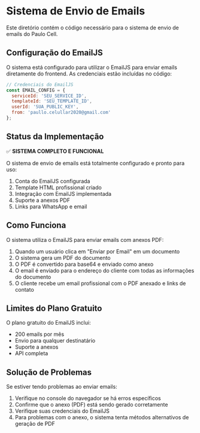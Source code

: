 # Sistema de Envio de Emails

Este diretório contém o código necessário para o sistema de envio de emails do Paulo Cell.

## Configuração do EmailJS

O sistema está configurado para utilizar o EmailJS para enviar emails diretamente do frontend. As credenciais estão incluídas no código:

```javascript
// Credenciais do EmailJS
const EMAIL_CONFIG = {
  serviceId: 'SEU_SERVICE_ID',
  templateId: 'SEU_TEMPLATE_ID',
  userId: 'SUA_PUBLIC_KEY',
  from: 'paullo.celullar2020@gmail.com'
};
```

## Status da Implementação

✅ **SISTEMA COMPLETO E FUNCIONAL**

O sistema de envio de emails está totalmente configurado e pronto para uso:

1. Conta do EmailJS configurada
2. Template HTML profissional criado
3. Integração com EmailJS implementada
4. Suporte a anexos PDF
5. Links para WhatsApp e email

## Como Funciona

O sistema utiliza o EmailJS para enviar emails com anexos PDF:

1. Quando um usuário clica em "Enviar por Email" em um documento
2. O sistema gera um PDF do documento
3. O PDF é convertido para base64 e enviado como anexo
4. O email é enviado para o endereço do cliente com todas as informações do documento
5. O cliente recebe um email profissional com o PDF anexado e links de contato

## Limites do Plano Gratuito

O plano gratuito do EmailJS inclui:
- 200 emails por mês
- Envio para qualquer destinatário
- Suporte a anexos
- API completa

## Solução de Problemas

Se estiver tendo problemas ao enviar emails:

1. Verifique no console do navegador se há erros específicos
2. Confirme que o anexo (PDF) está sendo gerado corretamente
3. Verifique suas credenciais do EmailJS
4. Para problemas com o anexo, o sistema tenta métodos alternativos de geração de PDF 